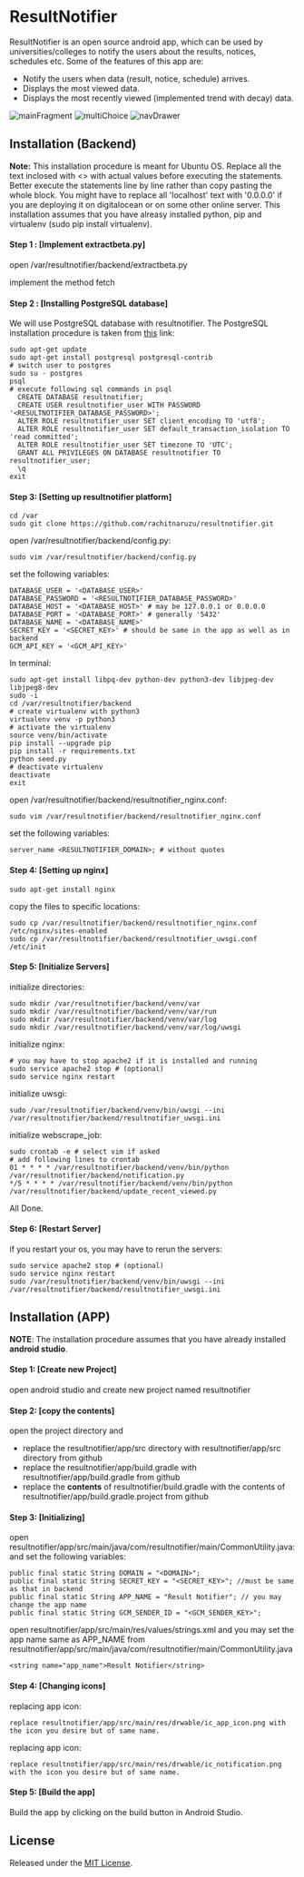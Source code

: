 ResultNotifier
==============

ResultNotifier is an open source android app, 
which can be used by universities/colleges to notify the users 
about the results, notices, schedules etc. Some of the features of this app are:

- Notify the users when data (result, notice, schedule) arrives.
- Displays the most viewed data.
- Displays the most recently viewed (implemented trend with decay) data.

![mainFragment](/images/mainFragment.JPG) ![multiChoice](/images/multiChoice.JPG) ![navDrawer](/images/navDrawer.JPG)

Installation (Backend)
----------------

**Note:** This installation procedure is meant for Ubuntu OS. 
Replace all the text inclosed with <> with actual values before executing the statements. 
Better execute the statements line by line rather than copy pasting the whole block. 
You might have to replace all 'localhost' text with '0.0.0.0' if you are deploying it on digitalocean or on some other online server. 
This installation assumes that you have alreasy installed python, pip and virtualenv \(sudo pip install virtualenv\).

#### Step 1 : [Implement extractbeta.py]

open /var/resultnotifier/backend/extractbeta.py

implement the method fetch

#### Step 2 : [Installing PostgreSQL database]

We will use PostgreSQL database with resultnotifier. The PostgreSQL installation procedure is taken from [this](https://www.digitalocean.com/community/tutorials/how-to-use-postgresql-with-your-django-application-on-ubuntu-14-04) link:

    sudo apt-get update
	sudo apt-get install postgresql postgresql-contrib
	# switch user to postgres
	sudo su - postgres
    psql
    # execute following sql commands in psql
      CREATE DATABASE resultnotifier;
      CREATE USER resultnotifier_user WITH PASSWORD '<RESULTNOTIFIER_DATABASE_PASSWORD>';
      ALTER ROLE resultnotifier_user SET client_encoding TO 'utf8';
      ALTER ROLE resultnotifier_user SET default_transaction_isolation TO 'read committed';
      ALTER ROLE resultnotifier_user SET timezone TO 'UTC';
      GRANT ALL PRIVILEGES ON DATABASE resultnotifier TO resultnotifier_user;
      \q
    exit
   
    
#### Step 3: [Setting up resultnotifier platform]

    cd /var
    sudo git clone https://github.com/rachitnaruzu/resultnotifier.git
    
open /var/resultnotifier/backend/config.py:
  
    sudo vim /var/resultnotifier/backend/config.py
    
set the following variables:
 
    DATABASE_USER = '<DATABASE_USER>'
	DATABASE_PASSWORD = '<RESULTNOTIFIER_DATABASE_PASSWORD>'
	DATABASE_HOST = '<DATABASE_HOST>' # may be 127.0.0.1 or 0.0.0.0
	DATABASE_PORT = '<DATABASE_PORT>' # generally '5432'
	DATABASE_NAME = '<DATABASE_NAME>'
	SECRET_KEY = '<SECRET_KEY>' # should be same in the app as well as in backend
	GCM_API_KEY = '<GCM_API_KEY>'

In terminal:

    sudo apt-get install libpq-dev python-dev python3-dev libjpeg-dev libjpeg8-dev 
    sudo -i
    cd /var/resultnotifier/backend
    # create virtualenv with python3
    virtualenv venv -p python3
    # activate the virtualenv
    source venv/bin/activate
    pip install --upgrade pip 
    pip install -r requirements.txt
    python seed.py
    # deactivate virtualenv
    deactivate
    exit
    
open /var/resultnotifier/backend/resultnotifier_nginx.conf:
    
    sudo vim /var/resultnotifier/backend/resultnotifier_nginx.conf
    
set the following variables:

	server_name <RESULTNOTIFIER_DOMAIN>; # without quotes
	
#### Step 4: [Setting up nginx]

    sudo apt-get install nginx
    
copy the files to specific locations:

    sudo cp /var/resultnotifier/backend/resultnotifier_nginx.conf /etc/nginx/sites-enabled
    sudo cp /var/resultnotifier/backend/resultnotifier_uwsgi.conf /etc/init

#### Step 5: [Initialize Servers]    

initialize directories:

    sudo mkdir /var/resultnotifier/backend/venv/var
    sudo mkdir /var/resultnotifier/backend/venv/var/run
    sudo mkdir /var/resultnotifier/backend/venv/var/log
    sudo mkdir /var/resultnotifier/backend/venv/var/log/uwsgi

initialize nginx:
    
    # you may have to stop apache2 if it is installed and running
    sudo service apache2 stop # (optional)
    sudo service nginx restart
    
initialize uwsgi:
    
    sudo /var/resultnotifier/backend/venv/bin/uwsgi --ini /var/resultnotifier/backend/resultnotifier_uwsgi.ini
	
initialize webscrape_job:

	sudo crontab -e # select vim if asked	
	# add following lines to crontab
	01 * * * * /var/resultnotifier/backend/venv/bin/python /var/resultnotifier/backend/notification.py
	*/5 * * * * /var/resultnotifier/backend/venv/bin/python /var/resultnotifier/backend/update_recent_viewed.py

All Done.

#### Step 6: [Restart Server]

if you restart your os, you may have to rerun the servers:
    
    sudo service apache2 stop # (optional)
    sudo service nginx restart
    sudo /var/resultnotifier/backend/venv/bin/uwsgi --ini /var/resultnotifier/backend/resultnotifier_uwsgi.ini
	
Installation (APP)
----------------------

**NOTE**: The installation procedure assumes that you have already installed **android studio**.

#### Step 1: [Create new Project]

open android studio and create new project named resultnotifier

#### Step 2: [copy the contents]

open the project directory and 

- replace the resultnotifier/app/src directory with resultnotifier/app/src directory from github
- replace the resultnotifier/app/build.gradle with resultnotifier/app/build.gradle from github
- replace the **contents** of resultnotifier/build.gradle with the contents of  resultnotifier/app/build.gradle.project from github

#### Step 3: [Initializing]

open resultnotifier/app/src/main/java/com/resultnotifier/main/CommonUtility.java:
and set the following variables:

	public final static String DOMAIN = "<DOMAIN>";
    public final static String SECRET_KEY = "<SECRET_KEY>"; //must be same as that in backend
    public final static String APP_NAME = "Result Notifier"; // you may change the app name
    public final static String GCM_SENDER_ID = "<GCM_SENDER_KEY>";
	
open resultnotifier/app/src/main/res/values/strings.xml 
and you may set the app name same as APP_NAME from 
resultnotifier/app/src/main/java/com/resultnotifier/main/CommonUtility.java

	<string name="app_name">Result Notifier</string>
	
#### Step 4: [Changing icons]

replacing app icon:

	replace resultnotifier/app/src/main/res/drwable/ic_app_icon.png with the icon you desire but of same name.
	
replacing app icon:

	replace resultnotifier/app/src/main/res/drwable/ic_notification.png with the icon you desire but of same name.
	
#### Step 5: [Build the app]

Build the app by clicking on the build button in Android Studio.

License
-------

Released under the [MIT License](http://opensource.org/licenses/MIT).

